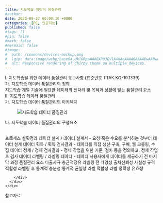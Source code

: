 ```yaml
---
title: 지도학습 데이터 품질관리
#author: 
date: 2023-09-27 00:00:10 +0800
categories: [PE, 인공지능]
published: false
#tags: []
#pin: false
#math: false
#mermaid: false
#image:
#  path: /commons/devices-mockup.png
#  lqip: data:image/webp;base64,UklGRpoAAABXRUJQVlA4WAoAAAAQAAAADwAABwAAQUxQSDIAAAARL0AmbZurmr57yyIiqE8oiG0bejIYEQTgqiDA9vqnsUSI6H+oAERp2HZ65qP/VIAWAFZQOCBCAAAA8AEAnQEqEAAIAAVAfCWkAALp8sF8rgRgAP7o9FDvMCkMde9PK7euH5M1m6VWoDXf2FkP3BqV0ZYbO6NA/VFIAAAA
#  alt: Responsive rendering of Chirpy theme on multiple devices.
---
```


<div class="post-wrap">
  <div class="para">
    <div class="para-title">
      I. 지도학습을 위한 데이터 품질관리 요구사항 (표준번호 TTAK.KO-10.1339) 
    </div>
    <div class="para-cntnt">
      <div class="para">
        <div class="para-title">
          가. 지도학습 데이터 품질관리의 정의
        </div>
        <div class="para-cntnt">
            지도학습 계열 기술에 필요한 데이터의 전처리 및 목적과 상황에 맞는 품질관리 요소
        </div>
      </div>
    </div>
  </div>
  
  <div class="para">
    <div class="para-title">
      II. 지도학습 데이터 품질관리
    </div>
    <div class="para-cntnt">
      <div class="para">
        <div class="para-title">
          가. 지도학습 데이터 품질관리의 아키텍처
        </div>
        <div class="para-cntnt">
          <figure class="post-figure">
            <img src="/assets/img/posts/지도학습-데이터-품질관리.png" alt="지도학습 데이터 품질관리">
<!--            <figcaption>Source: Unveiling the Metaverse: Exploring Emerging Trends, Multifaceted Perspectives, and Future Challenges</figcaption>-->
          </figure>
        </div>
      </div>
      <div class="para">
        <div class="para-title">
          나. 지도학습 데이터 품질관리의 구성요소
        </div>
        <div class="para-cntnt">
          <table class="post-table">
          </table>
          프로세스 설획정라
  데이터 설계 / 데이터 설계서 - 요청 혹은 수요를 분석하는 것부터 데이터 설계
  데이터 획득 / 획득 검사결과 - 데이터를 직접 생산·구축, 구매, 웹 크롤링, 수집 
  데이터 정제 / 정제 검사결과 - 정제 작업을 위한 기준, 절차 등을 정의하고, 정제 작업 후 검사 
  데이터 라벨링 / 라벨링 데이터 - 데이터 사용자에게 데이터를 제공하기 전 마지막 과정
품질관리 요소 다출사규 충균적정유
  라벨링 전
    다양성 
    출처신뢰성
    사실성
    규격적합성
  라벨링 후 
    통계적 충분성
    통계적 균일성
    라벨 적합성
    라벨 정확성
    유효성

        </div>
      </div>
    </div>
  </div>

  <div class="refr-wrap">
    <div class="refr-title">
        참고자료
    </div>
    <ol class="refr-list">
    <!--    <li>(나현식, 최대선) <a target="_blank" href="https://scienceon.kisti.re.kr/commons/util/originalView.do?cn=JAKO202225948430499&oCn=JAKO202225948430499&dbt=JAKO&journal=NJOU00291864">메타버스 보안 위협 요소 및 대응 방안 검토</a></li>-->
    <!--    <li>(M. Uddin, S. Manickam, H. Ullah, M. Obaidat and A. Dandoush) <a target="_blank" href="https://ieeexplore.ieee.org/abstract/document/10138386">Unveiling the Metaverse: Exploring Emerging Trends, Multifaceted Perspectives, and Future Challenges</a></li>-->
    </ol>
  </div>
</div>
